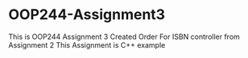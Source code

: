 # OOP244-Assignment3
 This is OOP244 Assignment 3 Created Order For ISBN controller from Assignment 2
This Assignment is C++ example
